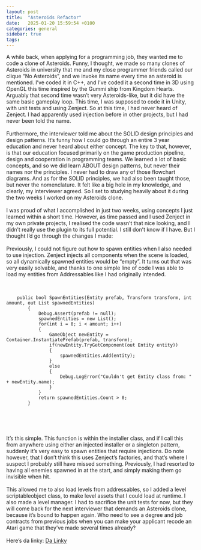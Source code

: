 ```yaml
---
layout: post
title:  "Asteroids Refactor"
date:   2025-01-20 15:59:54 +0100
categories: general
sidebar: true
tags:
---
```

<div class="content-box">
A while back, when applying for a programming job, they wanted me to code a clone of Asteroids. Funny, I thought, we made so many clones of Asteroids in university that me and my close programmer friends called our clique “No Asteroids”, and we invoke its name every time an asteroid is mentioned. I’ve coded it in C++, and I’ve coded it a second time in 3D using OpenGL this time inspired by the Gummi ship from Kingdom Hearts. Arguably that second time wasn’t very Asteroids-like, but it did have the same basic gameplay loop. This time, I was supposed to code it in Unity, with unit tests and using Zenject. So at this time, I had never heard of Zenject. I had apparently used injection before in other projects, but I had never been told the name. 
<br><br>
Furthermore, the interviewer told me about the SOLID design principles and design patterns. It’s funny how I could go through an entire 3 year education and never heard about either concept. The key to that, however, is that our education focused primarily on the game production pipeline, design and cooperation in programming teams. We learned a lot of basic concepts, and so we did learn ABOUT design patterns, but never their names nor the principles. I never had to draw any of those flowchart diagrams. And as for the SOLID principles, we had also been taught those, but never the nomenclature. It felt like a big hole in my knowledge, and clearly, my interviewer agreed. So I set to studying heavily about it during the two weeks I worked on my Asteroids clone.
<br><br>
I was proud of what I accomplished in just two weeks, using concepts I just learned within a short time. However, as time passed and I used Zenject in my own private projects, I realised the code wasn’t that nice looking, and I didn’t really use the plugin to its full potential. I still don’t know if I have. But I thought I’d go through the changes I made:
<br><br>
Previously, I could not figure out how to spawn entities when I also needed to use injection. Zenject injects all components when the scene is loaded, so all dynamically spawned entities would be “empty”. It turns out that was very easily solvable, and thanks to one simple line of code I was able to load my entities from Addressables like I had originally intended.
<br><br>
<div class="box">
    <pre>
        <code>
    public bool SpawnEntities(Entity prefab, Transform transform, int amount, out List<Entity> spawnedEntities)
        {
            Debug.Assert(prefab != null);
            spawnedEntities = new List<Entity>();
            for(int i = 0; i < amount; i++)
            {
                GameObject newEntity = Container.InstantiatePrefab(prefab, transform);
                if(newEntity.TryGetComponent(out Entity entity))
                {
                    spawnedEntities.Add(entity);
                }
                else
                {
                    Debug.LogError("Couldn't get Entity class from: " + newEntity.name);
                }
            }
            return spawnedEntities.Count > 0;
        }
        </code>
    </pre>
</div>
<br><br>
It’s this simple. This function is within the installer class, and if I call this from anywhere using either an injected installer or a singleton pattern, suddenly it’s very easy to spawn entities that require injections. Do note however, that I don’t think this uses Zenject’s factories, and that’s where I suspect I probably still have missed something. Previously, I had resorted to having all enemies spawned in at the start, and simply making them go invisible when hit.
<br><br>
This allowed me to also load levels from addressables, so I added a level scriptableobject class, to make level assets that I could load at runtime. I also made a level manager. I had to sacrifice the unit tests for now, but they will come back for the next interviewer that demands an Asteroids clone, because it’s bound to happen again. Who need to see a degree and job contracts from previous jobs when you can make your applicant recode an Atari game that they’ve made several times already?
<br><br>
Here’s da linky: <a href="https://github.com/GabrielSenekovicPortfolio/Asteroids" target="_blank" rel="noopener noreferrer">Da Linky</a>
</div>